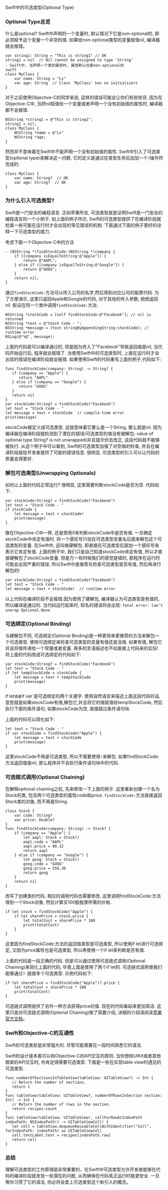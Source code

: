 Swift中的可选类型(Optional Type)

### Optional Type总览

什么是optional? Swift中声明的一个变量时, 默认情况下它是non-optional的, 即必须赋予这个变量一个非空的值. 如果给non-optional类型的变量赋值nil, 编译器就会报错。

```
var string1: String = "This is string1" // OK
string1 = nil  // Nil cannot be assigned to type 'String'
- Swift中, 当声明一个类的属性时, 属性默认也是non-optional的
swift
class MyClass {
    var name: String = "Lv"
    var age: String  // Class 'MyClass' has no initializers
}
```

对于之前使用Objective-C的同学来说, 这样的错误可能会让你们有些惊讶, 因为在Objective-C中, 当把nil赋值给一个变量或者声明一个没有初始值的属性时, 编译器都不会报错.

```
NSString *string1 = @"This is string1";
string1 = nil;
class MyClass {
    NSString *name = @"Lv"
    NSString *age;
}
```

然而并不意味着在Swift中不能声明一个没有初始值的属性. Swift中引入了可选类型(optional type)来解决这一问题. 它的定义是通过在类型生命后加加一个`?`操作符完成的.

```
class MyClass {
    var name: String?  // OK
    var age: String?  // OK
}
```

<!-- more -->

### 为什么引入可选类型?

Swift是一门安全的编程语言. 正如苹果所言, 可选类型就是证明Swift是一门安全的编程语言的一个小例子. 如上面的例子所示, Swift的可选类型提供了在编译阶段就检查一些可能在运行时才会出现的常见错误的机制. 下面通过下面的例子更好的诠释一下可选类型的威力.

考虑下面一个Objective-C中的方法

```
- (NSString *)findStockCode:(NSString *)company {
    if ([company isEqualToString:@"Apple"]) {
        return @"AAPL";
    } else if ([company isEqualToString:@"Google"]) {
        return @"GOOG";
    }
    return nil;
}
```

通过`findStockCode:`方法可以传入公司的名字,然后得到对应公司的股票代码. 为了方便演示, 这里只返回Apple和Google的代码, 对于其他的传入参数, 统统返回nil.
假设在同一个类中调用`findStockCode:`方法:

```
NSString *stockCode = [self findStockCode:@"Facebook"]; // nil is returned
NSString *text = @"Stock Code - ";
NSString *message = [text stringByAppendingString:stockCode]; // runtime error
NSLog(@"%@", message);
```

上面的代码是可以编译通过的, 但是因为传入了"Facebook"导致返回值是nil, 当代码开始运行后, 程序就会报错了.
当使用Swift中的可选类型时, 上面在运行时才会出现的错误在编译阶段就会报错. 如果使用Swift的代码重写上面的例子,代码如下:

```
func findStockCode(company: String) -> String? {
   if (company == "Apple") {
      return "AAPL"
   } else if (company == "Google") {
      return "GOOG"
   }
   return nil
}
var stockCode:String? = findStockCode("Facebook")
let text = "Stock Code - "
let message = text + stockCode  // compile-time error
print(message)
```

stockCode被定义成可选类型. 这就意味着它要么是一个String, 要么就是nil. 因为编译器在编译阶段就检测到了潜在的错误(可选类型的值没有被解包: value of optional type String? is not unwrapped)并且提示你去改正, 这段代码就不能够被执行.
从这个例子中可以看到, Swift的可选类型加强了对空值的检查, 并且在编译阶段就给开发者提供了可能的错误信息. 很明显, 可选类型的引入可以让代码的质量变得更好.

### 解包可选类型(Unwrapping Optionals)

如何让上面的代码正常运行? 很明显, 这里需要判断stockCode是否为空. 代码如下:

```
var stockCode:String? = findStockCode("Facebook")
let text = "Stock Code - "
if stockCode {
    let message = text + stockCode!
    print(message)
}
```

像在Objective-C中一样, 还是使用if来判断stockCode中是否有值. 一旦确定stockCode中肯定有值时, 将一个感叹号(!)加在可选类型变量名后面来解包这个可选类型的变量. 在Swift中, 这叫做硬解包. 即直接在可选类型后面加一个感叹号来表示它肯定有值.
上面的例子中, 我们只是自己知道stockCode肯定有值, 所以才直接硬解包了stockCode变量. 但是万一有时候我们的感觉是错的, 那程序在运行时可能会出现严重的错误. 所以Swift中是推荐先检查可选类型是否有值, 然后再进行解包的!

```
var stockCode:String? = findStockCode("Facebook")
let text = "Stock Code - "
let message = text + stockCode!  // runtime error
```

以上代码在编译阶段不会报错.因为使用了硬解包, 编译器认为可选类型是有值的, 所以编译是通过的. 当代码运行起来时, 知名的错误将会出现: `fatal error: Can’t unwrap Optional.None`

### 可选绑定(Optional Binding)

与硬解包不同, 可选绑定(Optional Binding)是一种更简单更推荐的方法来解包一个可选类型. 使用可选绑定来检查可选类型的变量有值还是没值. 如果有值, 解包它并且将值传递给一个常量或者变量.
再多的言语描述也不如直接上代码来的实际! 将上面的代码改成可选绑定的代码如下:

```
var stockCode:String? = findStockCode("Facebook")
let text = "Stock Code - "
if let tempStockCode = stockCode {
    let message = text + tempStockCode
    print(message)
}
```

if let`或者`if var`是可选绑定的两个关键字. 使用自然语言来描述上面这段代码的话, 意思就是如果stockCode有值,解包它,并且将它的值赋值给tempStockCode, 然后执行下面的条件语句; 如果stockCode为空, 直接跳过条件语句块.

上面的代码可以简化如下:

```
let text = "Stock Code - "
if var stockCode = findStockCode("Apple") {
    let message = text + stockCode
    print(message)
}
```

这里stockCode不再是可选类型, 所以不需要使用`!`来解包. 如果findStockCode:方法返回值是nil, 那么程序并不会执行条件语句块中的代码.

### 可选链式调用(Optional Chaining)

在解释optional chaining之前, 先来修改一下上面的例子. 这里重新创建一个名为Stock的类, 包含两个可选类型的属性code和price. `findStockCode:`方法直接返回Stock类的对象, 而不再是String.

```
class Stock {
    var code: String?
    var price: Double?
}
func findStockCode(company: String) -> Stock? {
    if (company == "Apple") {
        let aapl: Stock = Stock()
        aapl.code = "AAPL"
        aapl.price = 90.32
        return aapl
    } else if (company == "Google") {
        let goog: Stock = Stock()
        goog.code = "GOOG"
        goog.price = 556.36
        return goog
    }
    return nil
}
```

改写了创建类的代码, 相应的调用代码也需要修改. 这里调用findStockCode:方法得到一个Stock对象, 然后计算买100股股票所需的价格.

```
if let stock = findStockCode("Apple") {
    if let sharePrice = stock.price {
        let totalCost = sharePrice * 100
        print(totalCost)
    }
}
```

这里因为findStockCode:方法的返回值类型是可选类型, 所以使用if let进行可选绑定, 又因为price属性也是可选类型, 所以再使用一个if let来判断是否有值.

上面的代码是一段正确的代码. 但是可以通过使用可选链式调用(Optional Chaining)来简化上面的代码, 毕竟上面是使用了两个if let的. 可选链式调用使我们能够通过`?.`链接多个可选类型. 示例代码如下:

```
if let sharePrice = findStockCode("Apple")?.price {
    let totalCost = sharePrice * 100
    print(totalCost)
}
```

可选链式调用提供了另外一种方法获得price的值. 现在的代码看起来更加简洁. 这里只是对可选链式调用(Optional Chaining)做了简要介绍, 详细的介绍请阅读[苹果官方文档](https://developer.apple.com/library/prerelease/ios/documentation/swift/conceptual/swift_programming_language/OptionalChaining.html#//apple_ref/doc/uid/TP40014097-CH21-XID_312)。

### Swift和Objective-C的互通性

Swift的可选类型是非常强大的. 尽管可能需要花一段时间熟悉它的语法.

Swift的设计是本着可以和Objective-C的API交互的原则. 当你想和UIKit或者其他框架的API交互时, 你肯定得需要可选类型. 下面是一些在实现table view时遇见的可选类型.

```
func numberOfSectionsInTableView(tableView: UITableView?) -> Int {
   // Return the number of sections.
   return 1
}
func tableView(tableView: UITableView?, numberOfRowsInSection section: Int) -> Int {
   // Return the number of rows in the section.
   return recipes.count
}
func tableView(tableView: UITableView!, cellForRowAtIndexPath indexPath: NSIndexPath!) -> UITableViewCell! {
   let cell = tableView.dequeueReusableCellWithIdentifier("Cell", forIndexPath: indexPath) as UITableViewCell
   cell.textLabel.text = recipes[indexPath.row]
   return cell
}
```

### 总结

理解可选类型的工作原理是非常重要的，在Swift中可选类型允许开发者能够在代码的编译阶段就发现一些潜在的问题, 从而确保在代码真正运行时能更安全. 一旦等你习惯了它的语法, 你必将会爱上可选类型这个新引入的概念。

